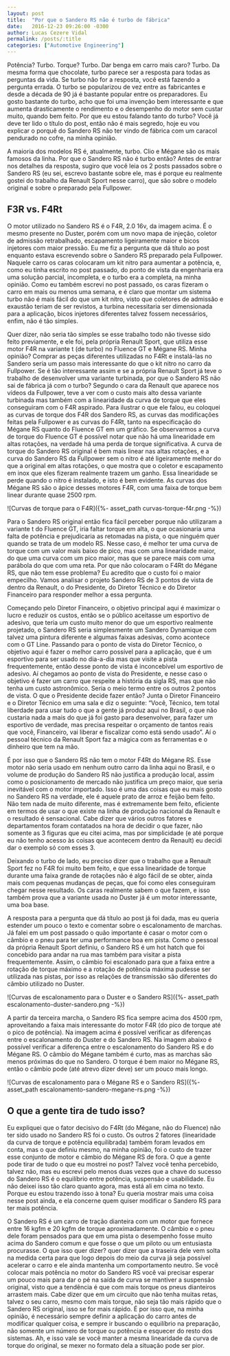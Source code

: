 ```yaml
---
layout: post
title:  "Por que o Sandero RS não é turbo de fábrica"
date:   2016-12-23 09:26:00 -0300
author: Lucas Cezere Vidal
permalink: /posts/:title
categories: ["Automotive Engineering"]
---
```

Potência? Turbo. Torque? Turbo. Dar benga em carro mais caro? Turbo. Da mesma forma que chocolate, turbo parece ser a resposta para todas as perguntas da vida. Se turbo não for a resposta, você está fazendo a pergunta errada. O turbo se popularizou de vez entre as fabricantes e desde a década de 90 já é bastante popular entre os preparadores. Eu gosto bastante do turbo, acho que foi uma invenção bem interessante e que aumenta drasticamente o rendimento e o desempenho do motor sem custar muito, quando bem feito. Por que eu estou falando tanto do turbo? Você já deve ter lido o título do post, então não é mais segredo, hoje eu vou explicar o porquê do Sandero RS não ter vindo de fábrica com um caracol pendurado no cofre, na minha opinião.

A maioria dos modelos RS é, atualmente, turbo. Clio e Mégane são os mais famosos da linha. Por que o Sandero RS não é turbo então? Antes de entrar nos detalhes da resposta, sugiro que você leia os 2 posts passados sobre o Sandero RS (eu sei, escrevo bastante sobre ele, mas é porque eu realmente gostei do trabalho da Renault Sport nesse carro), que são sobre o modelo original e sobre o preparado pela Fullpower.

## F3R vs. F4Rt

O motor utilizado no Sandero RS é o F4R, 2.0 16v, da imagem acima. É o mesmo presente no Duster, porém com um novo mapa de injeção, coletor de admissão retrabalhado, escapamento ligeiramente maior e bicos injetores com maior pressão. Eu me fiz a pergunta que dá título ao post enquanto estava escrevendo sobre o Sandero RS preparado pela Fullpower. Naquele carro os caras colocaram um kit nitro para aumentar a potência, e, como eu tinha escrito no post passado, do ponto de vista da engenharia era uma solução parcial, incompleta, e o turbo era a completa, na minha opinião. Como eu também escrevi no post passado, os caras fizeram o carro em mais ou menos uma semana, e é claro que montar um sistema turbo não é mais fácil do que um kit nitro, visto que coletores de admissão e exaustão teriam de ser revistos, a turbina necessitaria ser dimensionada para a aplicação, bicos injetores diferentes talvez fossem necessários, enfim, não é tão simples.

Quer dizer, não seria tão simples se esse trabalho todo não tivesse sido feito previamente, e ele foi, pela própria Renault Sport, que utiliza esse motor F4R na variante t (de turbo) no Fluence GT e Mégane RS. Minha opinião? Comprar as peças diferentes utilizadas no F4Rt e instalá-las no Sandero seria um passo mais interessante do que o kit nitro no carro da Fullpower. Se é tão interessante assim e se a própria Renault Sport já teve o trabalho de desenvolver uma variante turbinada, por que o Sandero RS não sai de fábrica já com o turbo? Segundo o cara da Renault que aparece nos vídeos da Fullpower, teve a ver com o custo mais alto dessa variante turbinada mas também com a linearidade da curva de torque que eles conseguiram com o F4R aspirado. Para ilustrar o que ele falou, eu coloquei as curvas de torque dos F4R dos Sandero RS, as curvas das modificações feitas pela Fullpower e as curvas do F4Rt, tanto na especificação do Mégane RS quanto do Fluence GT em um gráfico. Se observarmos a curva de torque do Fluence GT é possível notar que não há uma linearidade em altas rotações, na verdade há uma perda de torque significativa. A curva de torque do Sandero RS original é bem mais linear nas altas rotações, e a curva do Sandero RS da Fullpower sem o nitro é até ligeiramente melhor do que a original em altas rotações, o que mostra que o coletor e escapamento em inox que eles fizeram realmente trazem um ganho. Essa linearidade se perde quando o nitro é instalado, e isto é bem evidente. As curvas dos Mégane RS são o ápice desses motores F4R, com uma faixa de torque bem linear durante quase 2500 rpm.

![Curvas de torque para o F4R]({%- asset_path curvas-torque-f4r.png -%})

Para o Sandero RS original então fica fácil perceber porque não utilizaram a variante t do Fluence GT, iria faltar torque em alta, o que ocasionaria uma falta de potência e prejudicaria as retomadas na pista, o que ninguém quer quando se trata de um modelo RS. Nesse caso, é melhor ter uma curva de torque com um valor mais baixo de pico, mas com uma linearidade maior, do que uma curva com um pico maior, mas que se parece mais com uma parábola do que com uma reta. Por que não colocaram o F4Rt do Mégane RS, que não tem esse problema? Eu acredito que o custo foi o maior empecilho. Vamos analisar o projeto Sandero RS de 3 pontos de vista de dentro da Renault, o do Presidente, do Diretor Técnico e do Diretor Financeiro para responder melhor a essa pergunta.

Começando pelo Diretor Financeiro, o objetivo principal aqui é maximizar o lucro e reduzir os custos, então se o público aceitasse um esportivo de adesivo, que teria um custo muito menor do que um esportivo realmente projetado, o Sandero RS seria simplesmente um Sandero Dynamique com talvez uma pintura diferente e algumas faixas adesivas, como acontece com o GT Line. Passando para o ponto de vista do Diretor Técnico, o objetivo aqui é fazer o melhor carro possível para a aplicação, que é um esportivo para ser usado no dia-a-dia mas que visite a pista frequentemente, então desse ponto de vista é inconcebível um esportivo de adesivo. Aí chegamos ao ponto de vista do Presidente, e nesse caso o objetivo é fazer um carro que respeite a história da sigla RS, mas que não tenha um custo astronômico. Seria o meio termo entre os outros 2 pontos de vista. O que o Presidente decide fazer então? Junta o Diretor Financeiro e o Diretor Técnico em uma sala e diz o seguinte: “Você, Técnico, tem total liberdade para usar tudo o que a gente já produz aqui no Brasil, o que não custaria nada a mais do que já foi gasto para desenvolver, para fazer um esportivo de verdade, mas precisa respeitar o orçamento de tantos reais que você, Financeiro, vai liberar e fiscalizar como está sendo usado”. Aí o pessoal técnico da Renault Sport faz a mágica com as ferramentas e o dinheiro que tem na mão.

É por isso que o Sandero RS não tem o motor F4Rt do Mégane RS. Esse motor não seria usado em nenhum outro carro da linha aqui no Brasil, e o volume de produção do Sandero RS não justifica a produção local, assim como o posicionamento de mercado não justifica um preço maior, que seria inevitável com o motor importado. Isso é uma das coisas que eu mais gosto no Sandero RS na verdade, ele é aquele prato de arroz e feijão bem feito. Não tem nada de muito diferente, mas é extremamente bem feito, eficiente em termos de usar o que existe na linha de produção nacional da Renault e o resultado é sensacional. Cabe dizer que vários outros fatores e departamentos foram contatados na hora de decidir o que fazer, não somente as 3 figuras que eu citei acima, mas por simplicidade (e até porque eu não tenho acesso às coisas que acontecem dentro da Renault) eu decidi dar o exemplo só com esses 3.

Deixando o turbo de lado, eu preciso dizer que o trabalho que a Renault Sport fez no F4R foi muito bem feito, e que essa linearidade de torque durante uma faixa grande de rotações não é algo fácil de se obter, ainda mais com pequenas mudanças de peças, que foi como eles conseguiram chegar nesse resultado. Os caras realmente sabem o que fazem, e isso também prova que a variante usada no Duster já é um motor interessante, uma boa base.

A resposta para a pergunta que dá título ao post já foi dada, mas eu queria estender um pouco o texto e comentar sobre o escalonamento de marchas. Já falei em um post passado o quão importante é casar o motor com o câmbio e o pneu para ter uma performance boa em pista. Como o pessoal da própria Renault Sport definiu, o Sandero RS é um hot hatch que foi concebido para andar na rua mas também para visitar a pista frequentemente. Assim, o câmbio foi escalonado para que a faixa entre a rotação de torque máximo e a rotação de potência máxima pudesse ser utilizada nas pistas, por isso as relações de transmissão são diferentes do câmbio utilizado no Duster.

![Curvas de escalonamento para o Duster e o Sandero RS]({%- asset_path escalonamento-duster-sandero.png -%})

A partir da terceira marcha, o Sandero RS fica sempre acima dos 4500 rpm, aproveitando a faixa mais interessante do motor F4R (do pico de torque até o pico de potência). Na imagem acima é possível verificar as diferenças entre o escalonamento do Duster e do Sandero RS. Na imagem abaixo é possível verificar a diferença entre o escalonamento do Sandero RS e do Mégane RS. O câmbio do Mégane também é curto, mas as marchas são menos próximas do que no Sandero. O torque é bem maior no Mégane RS, então o câmbio pode (até atrevo dizer deve) ser um pouco mais longo.

![Curvas de escalonamento para o Mégane RS e o Sandero RS]({%- asset_path escalonamento-sandero-megane-rs.png -%})

## O que a gente tira de tudo isso?

Eu expliquei que o fator decisivo do F4Rt (do Mégane, não do Fluence) não ter sido usado no Sandero RS foi o custo. Os outros 2 fatores (linearidade da curva de torque e potência equilibrada) também foram levados em conta, mas o que definiu mesmo, na minha opinião, foi o custo de trazer esse conjunto de motor e câmbio do Mégane RS de fora. O que a gente pode tirar de tudo o que eu mostrei no post? Talvez você tenha percebido, talvez não, mas eu escrevi pelo menos duas vezes que a chave do sucesso do Sandero RS é o equilíbrio entre potência, suspensão e usabilidade. Eu não deixei isso tão claro quanto agora, mas está ali em cima no texto. Porque eu estou trazendo isso à tona? Eu queria mostrar mais uma coisa nesse post ainda, e ela concerne quem quiser modificar o Sandero RS para ter mais potência.

O Sandero RS é um carro de tração dianteira com um motor que fornece entre 16 kgfm e 20 kgfm de torque aproximadamente. O câmbio e o pneu dele foram pensados para que em uma pista o desempenho fosse muito acima do Sandero comum e que fosse o que um piloto ou um entusiasta procurasse. O que isso quer dizer? quer dizer que a traseira dele vem solta na medida certa para que logo depois do meio da curva já seja possível acelerar o carro e ele ainda mantenha um comportamento neutro. Se você colocar mais potência no motor do Sandero RS você vai precisar esperar um pouco mais para dar o pé na saída de curva se mantiver a suspensão original, visto que a tendência é que com mais torque os pneus dianteiros arrastem mais. Cabe dizer que em um circuito que não tenha muitas retas, talvez o seu carro, mesmo com mais torque, não seja tão mais rápido que o Sandero RS original, isso se for mais rápido. É por isso que, na minha opinião, é necessário sempre definir a aplicação do carro antes de modificar qualquer coisa, e sempre ir buscando o equilíbrio na preparação, não somente um número de torque ou potência e esquecer do resto dos sistemas. Ah, e isso vale se você manter a mesma linearidade da curva de torque do original, se mexer no formato dela a situação pode ser pior.
